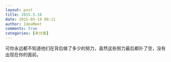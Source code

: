 ```yaml
---
layout: post
title: 2015.5.18
date: 2015-05-19 00:11
author: IdeaMeet
comments: true
categories: [未分类]
---
```

可你永远都不知道他们在背后做了多少的努力，虽然这些努力最后都扑了空，没有出现在你的面前。

